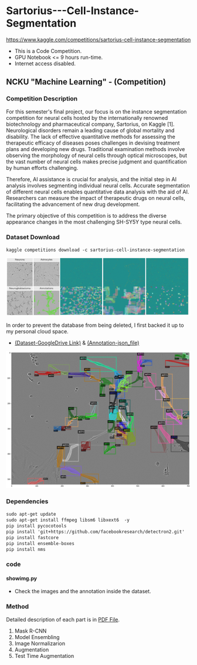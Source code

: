 # Sartorius---Cell-Instance-Segmentation
https://www.kaggle.com/competitions/sartorius-cell-instance-segmentation
*  This is a Code Competition.
*  GPU Notebook <= 9 hours run-time.
*  Internet access disabled.
## NCKU "Machine Learning" - (Competition)
### Competition Description
  For this semester's final project, our focus is on the instance segmentation competition for neural cells hosted by the internationally renowned biotechnology and pharmaceutical company, Sartorius, on Kaggle [1]. Neurological disorders remain a leading cause of global mortality and disability. The lack of effective quantitative methods for assessing the therapeutic efficacy of diseases poses challenges in devising treatment plans and developing new drugs. Traditional examination methods involve observing the morphology of neural cells through optical microscopes, but the vast number of neural cells makes precise judgment and quantification by human efforts challenging.
  
  Therefore, AI assistance is crucial for analysis, and the initial step in AI analysis involves segmenting individual neural cells. Accurate segmentation of different neural cells enables quantitative data analysis with the aid of AI. Researchers can measure the impact of therapeutic drugs on neural cells, facilitating the advancement of new drug development.
  
  The primary objective of this competition is to address the diverse appearance changes in the most challenging SH-SY5Y type neural cells.

### Dataset Download
```shell
kaggle competitions download -c sartorius-cell-instance-segmentation
```
![](./readme_img/kaggle_img.png)

In order to prevent the database from being deleted, I first backed it up to my personal cloud space.

* [(Dataset-GoogleDrive Link)](https://drive.google.com/file/d/1n76PHLwMhEj7LdhSUDbYDPOv75D06bkU/view?usp=sharing) & [(Annotation-json_file)](https://drive.google.com/drive/folders/15_k-MsnejPnD18CqypdHxiF3MBW0hu1D?usp=sharing)

![](./readme_img/image_ann.png)
### Dependencies
```shell
sudo apt-get update
sudo apt-get install ffmpeg libsm6 libxext6  -y
pip install pycocotools
pip install 'git+https://github.com/facebookresearch/detectron2.git'
pip install fastcore
pip install ensemble-boxes
pip install nms
```
### 
### code
#### showimg.py
* Check the images and the annotation inside the dataset.
#### 

### Method
Detailed description of each part is in [PDF File]().
1. Mask R-CNN
2. Model Ensembling
3. Image Normalizarion
4. Augmentation
5. Test Time Augmentation
